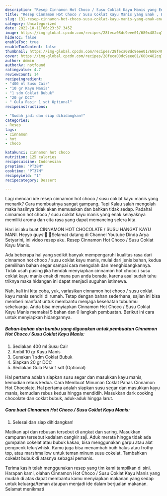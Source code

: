```yaml
---
description: "Resep Cinnamon Hot Choco / Susu Coklat Kayu Manis yang Enak , Enak Banget"
title: "Resep Cinnamon Hot Choco / Susu Coklat Kayu Manis yang Enak , Enak Banget"
slug: 131-resep-cinnamon-hot-choco-susu-coklat-kayu-manis-yang-enak-enak-banget
category: Uncategorized
date: 2022-10-11T06:23:37.345Z
image: https://img-global.cpcdn.com/recipes/28feca08dc9eee01/680x482cq70/cinnamon-hot-choco-susu-coklat-kayu-manis-foto-resep-utama.jpg
hideToc: false
enableToc: true
enableTocContent: false
thumbnail: https://img-global.cpcdn.com/recipes/28feca08dc9eee01/680x482cq70/cinnamon-hot-choco-susu-coklat-kayu-manis-foto-resep-utama.jpg
cover: https://img-global.cpcdn.com/recipes/28feca08dc9eee01/680x482cq70/cinnamon-hot-choco-susu-coklat-kayu-manis-foto-resep-utama.jpg
author: Admin
authorAv: notfound
ratingvalue: 4.7
reviewcount: 14
recipeingredient:
- "400 ml Susu Cair"
- "10 gr Kayu Manis"
- "1 sdm Coklat Bubuk"
- "20 gr DCC"
- " Gula Pasir 1 sdt Optional"
recipeinstructions:

- "Sudah jadi dan siap dihidangkan!"
categories:
- Resep
tags:
- cinnamon
- hot
- choco

katakunci: cinnamon hot choco 
nutrition: 125 calories
recipecuisine: Indonesian
preptime: "PT38M"
cooktime: "PT37M"
recipeyield: "1"
recipecategory: Dessert

---
```



Lagi mencari ide resep cinnamon hot choco / susu coklat kayu manis yang menarik? Cara membuatnya sangat gampang. Tapi Kalau salah mengolah maka hasilnya tidak akan memuaskan dan bahkan tidak sedap. Padahal cinnamon hot choco / susu coklat kayu manis yang enak selayaknya memiliki aroma dan cita rasa yang dapat memancing selera kita.


Hari ini aku buat CINNAMON HOT CHOCOLATE / SUSU HANGAT KAYU MANI. Heyyo guys!🖤 🌹Selamat datang di Channel Youtube Dinda Arya Setyarini, ini video resep aku. Resep Cinnamon Hot Choco / Susu Coklat Kayu Manis.

Ada beberapa hal yang sedikit banyak mempengaruhi kualitas rasa dari cinnamon hot choco / susu coklat kayu manis, mulai dari jenis bahan, kedua pemilihan bahan segar sampai cara mengolah dan menghidangkannya. Tidak usah pusing jika hendak menyiapkan cinnamon hot choco / susu coklat kayu manis enak di mana pun anda berada, karena asal sudah tahu triknya maka hidangan ini dapat menjadi suguhan istimewa.


Nah, kali ini kita coba, yuk, variasikan cinnamon hot choco / susu coklat kayu manis sendiri di rumah. Tetap dengan bahan sederhana, sajian ini bisa memberi manfaat untuk membantu menjaga kesehatan tubuhmu sekeluarga. Anda bisa menyiapkan Cinnamon Hot Choco / Susu Coklat Kayu Manis memakai 5 bahan dan 0 langkah pembuatan. Berikut ini cara untuk menyiapkan hidangannya.

<!--inarticleads1-->

##### Bahan-bahan dan bumbu yang digunakan untuk pembuatan Cinnamon Hot Choco / Susu Coklat Kayu Manis:

1. Sediakan 400 ml Susu Cair
1. Ambil 10 gr Kayu Manis
1. Gunakan 1 sdm Coklat Bubuk
1. Siapkan 20 gr DCC
1. Sediakan  Gula Pasir 1 sdt (Optional)


Hal pertama adalah siapkan susu segar dan masukkan kayu manis, kemudian rebus kedua. Cara Membuat Minuman Coklat Panas Cinnamon Hot Chocolate. Hal pertama adalah siapkan susu segar dan masukkan kayu manis, kemudian rebus kedua hingga mendidih. Masukkan dark cooking chocolate dan coklat bubuk, aduk-aduk hingga larut. 

<!--inarticleads2-->

##### Cara buat Cinnamon Hot Choco / Susu Coklat Kayu Manis:


1. Selesai dan siap dihidangkan!

Matikan api dan rebusan tersebut di angkat dan saring. Masukkan campuran tersebut kedalam cangkir saji. Aduk merata hingga tidak ada gumpalan cokelat atau bubuk kakao, bisa menggunakan garpu atau alat pengocok telur/whisk. Kamu juga bisa menambah buih halus atau frothy top, atau marshmallow untuk teman minum susu cokelat. Tambahkan cokelat bubuk di atasnya sebagai pemanis. 

Terima kasih telah menggunakan resep yang tim kami tampilkan di sini. Harapan kami, olahan Cinnamon Hot Choco / Susu Coklat Kayu Manis yang mudah di atas dapat membantu kamu menyiapkan makanan yang sedap untuk keluarga/teman ataupun menjadi ide dalam berjualan makanan. Selamat menikmati
